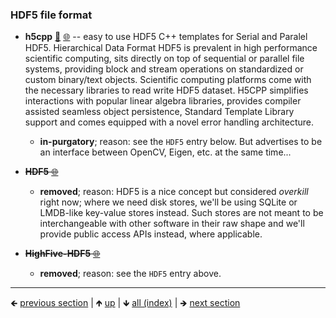 

### HDF5 file format

- **h5cpp** [📁](./h5cpp) [🌐](https://github.com/GerHobbelt/h5cpp) -- easy to use HDF5 C++ templates for Serial and Paralel HDF5. Hierarchical Data Format HDF5 is prevalent in high performance scientific computing, sits directly on top of sequential or parallel file systems, providing block and stream operations on standardized or custom binary/text objects. Scientific computing platforms come with the necessary libraries to read write HDF5 dataset. H5CPP simplifies interactions with popular linear algebra libraries, provides compiler assisted seamless object persistence, Standard Template Library support and comes equipped with a novel error handling architecture.
  
  - **in-purgatory**; reason: see the `HDF5` entry below. But advertises to be an interface between OpenCV, Eigen, etc. at the same time...

- ~~**HDF5** [🌐](https://github.com/HDFGroup/hdf5)~~
  
  - **removed**; reason: HDF5 is a nice concept but considered *overkill* right now; where we need disk stores, we'll be using SQLite or LMDB-like key-value stores instead. Such stores are not meant to be interchangeable with other software in their raw shape and we'll provide public access APIs instead, where applicable.

- ~~**HighFive-HDF5** [🌐](https://github.com/BlueBrain/HighFive)~~
  
  - **removed**; reason: see the `HDF5` entry above.
















	
----

🡸 [previous section](./0017-ram-disk-based-large-queues-and-stores-b-tree-lsm-tree.md)  |  🡹 [up](./0016-intermediate-data-storage-caching-hierarchical-data.md)  |  🡻 [all (index)](./0093-libraries-in-this.md)  |  🡺 [next section](./0019-data-storage-caching-ipc-loss-less-data.md)
